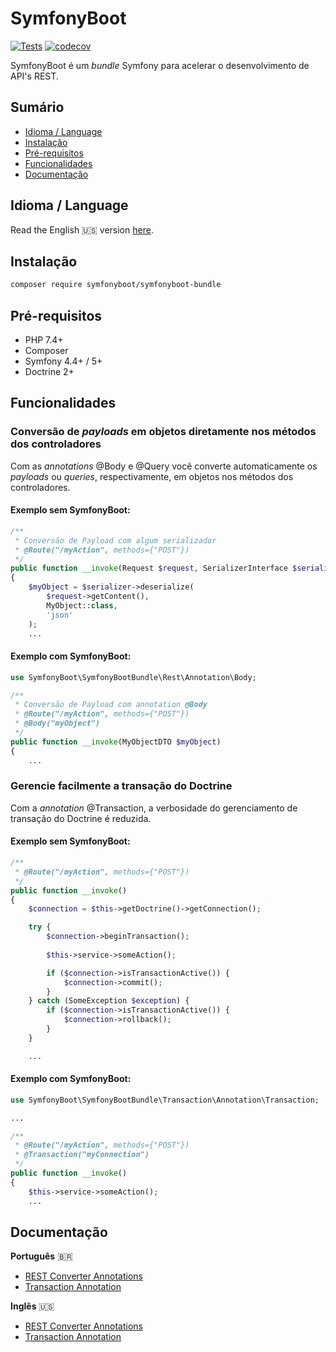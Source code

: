 # SymfonyBoot

[![Tests](https://github.com/symfonyboot/symfonyboot-bundle/actions/workflows/tests.yml/badge.svg)](https://github.com/symfonyboot/symfonyboot-bundle/actions/workflows/tests.yml)
[![codecov](https://codecov.io/gh/symfonyboot/symfonyboot-bundle/branch/main/graph/badge.svg)](https://codecov.io/gh/symfonyboot/symfonyboot-bundle)

SymfonyBoot é um *bundle* Symfony para acelerar o desenvolvimento de API's REST.

## Sumário
- [Idioma / Language](#idioma--language)
- [Instalação](#instalao)
- [Pré-requisitos](#pr-requisitos)
- [Funcionalidades](#funcionalidades)
- [Documentação](#documentao)

## Idioma / Language

Read the English :us: version [here](README.md).

## Instalação

```sh
composer require symfonyboot/symfonyboot-bundle
```

## Pré-requisitos

- PHP 7.4+
- Composer
- Symfony 4.4+ / 5+
- Doctrine 2+

## Funcionalidades

### Conversão de *payloads* em objetos diretamente nos métodos dos controladores 

Com as *annotations* @Body e @Query você converte automaticamente os *payloads* ou *queries*,
respectivamente, em objetos nos métodos dos controladores.

#### Exemplo sem SymfonyBoot:

```php
/**
 * Conversão de Payload com algum serializador 
 * @Route("/myAction", methods={"POST"}) 
 */
public function __invoke(Request $request, SerializerInterface $serializer)
{
    $myObject = $serializer->deserialize(
        $request->getContent(),
        MyObject::class,
        'json'
    );
    ...
```

#### Exemplo com SymfonyBoot:

```php
use SymfonyBoot\SymfonyBootBundle\Rest\Annotation\Body;

/**
 * Conversão de Payload com annotation @Body
 * @Route("/myAction", methods={"POST"})
 * @Body("myObject")
 */
public function __invoke(MyObjectDTO $myObject)
{
    ...
```

### Gerencie facilmente a transação do Doctrine

Com a *annotation* @Transaction, a verbosidade do gerenciamento de transação do Doctrine é reduzida.

#### Exemplo sem SymfonyBoot:

```php
/**
 * @Route("/myAction", methods={"POST"}) 
 */
public function __invoke()
{
    $connection = $this->getDoctrine()->getConnection(); 

    try {
        $connection->beginTransaction();
            
        $this->service->someAction();

        if ($connection->isTransactionActive()) {
            $connection->commit();
        }
    } catch (SomeException $exception) {
        if ($connection->isTransactionActive()) {
            $connection->rollback();
        }
    }

    ...
```

#### Exemplo com SymfonyBoot:

```php
use SymfonyBoot\SymfonyBootBundle\Transaction\Annotation\Transaction;

...

/**
 * @Route("/myAction", methods={"POST"})
 * @Transaction("myConnection")
 */
public function __invoke()
{
    $this->service->someAction();
    ...
```

## Documentação

**Português** :brazil:
- [REST Converter Annotations](Documentation/REST_PT_BR.md)
- [Transaction Annotation](Documentation/TRANSACTION_PT_BR.md)

**Inglês** :us:
- [REST Converter Annotations](Documentation/REST.md)
- [Transaction Annotation](Documentation/TRANSACTION.md)


